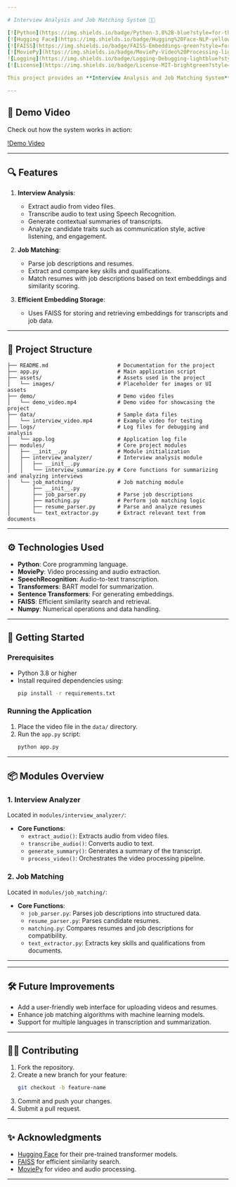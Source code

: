 ```yaml
---

# Interview Analysis and Job Matching System 🎥📄

[![Python](https://img.shields.io/badge/Python-3.8%2B-blue?style=for-the-badge&logo=python)](https://www.python.org/)
[![Hugging Face](https://img.shields.io/badge/Hugging%20Face-NLP-yellow?style=for-the-badge&logo=huggingface)](https://huggingface.co/)
[![FAISS](https://img.shields.io/badge/FAISS-Embeddings-green?style=for-the-badge)](https://github.com/facebookresearch/faiss)
[![MoviePy](https://img.shields.io/badge/MoviePy-Video%20Processing-lightblue?style=for-the-badge)](https://zulko.github.io/moviepy/)
![Logging](https://img.shields.io/badge/Logging-Debugging-lightblue?style=flat-square&logo=files)
[![License](https://img.shields.io/badge/License-MIT-brightgreen?style=for-the-badge)](LICENSE)

This project provides an **Interview Analysis and Job Matching System**, which processes interview videos to extract meaningful insights and matches candidates' profiles with job descriptions. It utilizes **machine learning models**, **natural language processing (NLP)**, and **FAISS** for efficient embeddings storage and retrieval.

---
```


## 🎥 Demo Video

Check out how the system works in action:

[!Demo Video](https://github.com/RF-UV-11/resume-job-matching-iinterview-analysis/tree/main/assets/videos/demo.mp4)

---

## 🔍 Features

1. **Interview Analysis**:
   - Extract audio from video files.
   - Transcribe audio to text using Speech Recognition.
   - Generate contextual summaries of transcripts.
   - Analyze candidate traits such as communication style, active listening, and engagement.

2. **Job Matching**:
   - Parse job descriptions and resumes.
   - Extract and compare key skills and qualifications.
   - Match resumes with job descriptions based on text embeddings and similarity scoring.

3. **Efficient Embedding Storage**:
   - Uses FAISS for storing and retrieving embeddings for transcripts and job data.

---

## 📂 Project Structure

```
├── README.md                      # Documentation for the project
├── app.py                         # Main application script
├── assets/                        # Assets used in the project
│   └── images/                    # Placeholder for images or UI assets
├── demo/                          # Demo video files
│   └── demo_video.mp4             # Demo video for showcasing the project
├── data/                          # Sample data files
│   └── interview_video.mp4        # Example video for testing
├── logs/                          # Log files for debugging and analysis
│   └── app.log                    # Application log file
├── modules/                       # Core project modules
│   ├── __init__.py                # Module initialization
│   ├── interview_analyzer/        # Interview analysis module
│   │   ├── __init__.py
│   │   └── interview_summarize.py # Core functions for summarizing and analyzing interviews
│   └── job_matching/              # Job matching module
│       ├── __init__.py
│       ├── job_parser.py          # Parse job descriptions
│       ├── matching.py            # Perform job matching logic
│       ├── resume_parser.py       # Parse and analyze resumes
│       └── text_extractor.py      # Extract relevant text from documents
```

---

## ⚙️ Technologies Used

- **Python**: Core programming language.
- **MoviePy**: Video processing and audio extraction.
- **SpeechRecognition**: Audio-to-text transcription.
- **Transformers**: BART model for summarization.
- **Sentence Transformers**: For generating embeddings.
- **FAISS**: Efficient similarity search and retrieval.
- **Numpy**: Numerical operations and data handling.

---

## 🚀 Getting Started

### Prerequisites
- Python 3.8 or higher
- Install required dependencies using:
  ```bash
  pip install -r requirements.txt
  ```

### Running the Application
1. Place the video file in the `data/` directory.
2. Run the `app.py` script:
   ```bash
   python app.py
   ```

---

## 📦 Modules Overview

### 1. Interview Analyzer
Located in `modules/interview_analyzer/`:
- **Core Functions**:
  - `extract_audio()`: Extracts audio from video files.
  - `transcribe_audio()`: Converts audio to text.
  - `generate_summary()`: Generates a summary of the transcript.
  - `process_video()`: Orchestrates the video processing pipeline.

### 2. Job Matching
Located in `modules/job_matching/`:
- **Core Functions**:
  - `job_parser.py`: Parses job descriptions into structured data.
  - `resume_parser.py`: Parses candidate resumes.
  - `matching.py`: Compares resumes and job descriptions for compatibility.
  - `text_extractor.py`: Extracts key skills and qualifications from documents.

---

---

## 🛠️ Future Improvements

- Add a user-friendly web interface for uploading videos and resumes.
- Enhance job matching algorithms with machine learning models.
- Support for multiple languages in transcription and summarization.

---

## 👩‍💻 Contributing

1. Fork the repository.
2. Create a new branch for your feature:
   ```bash
   git checkout -b feature-name
   ```
3. Commit and push your changes.
4. Submit a pull request.

---

## ✨ Acknowledgments

- [Hugging Face](https://huggingface.co/) for their pre-trained transformer models.
- [FAISS](https://faiss.ai/) for efficient similarity search.
- [MoviePy](https://zulko.github.io/moviepy/) for video and audio processing.
---
